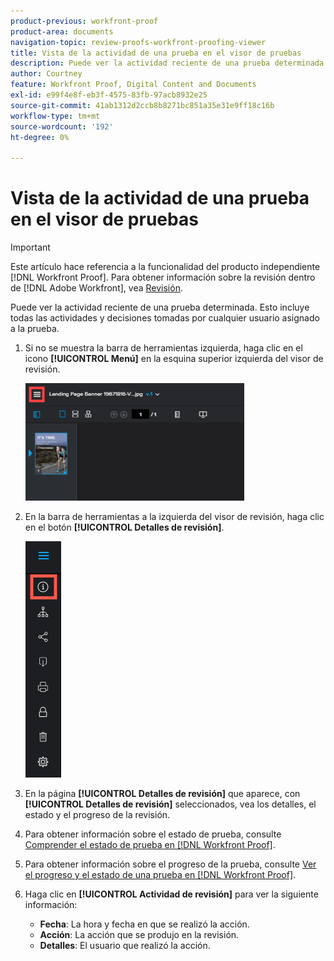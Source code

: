 ```yaml
---
product-previous: workfront-proof
product-area: documents
navigation-topic: review-proofs-workfront-proofing-viewer
title: Vista de la actividad de una prueba en el visor de pruebas
description: Puede ver la actividad reciente de una prueba determinada. Esto incluye todas las actividades y decisiones tomadas por cualquier usuario asignado a la prueba.
author: Courtney
feature: Workfront Proof, Digital Content and Documents
exl-id: e99f4e8f-eb3f-4575-83fb-97acb8932e25
source-git-commit: 41ab1312d2ccb8b8271bc851a35e31e9ff18c16b
workflow-type: tm+mt
source-wordcount: '192'
ht-degree: 0%

---
```


# Vista de la actividad de una prueba en el visor de pruebas

>[!IMPORTANT]
>
>Este artículo hace referencia a la funcionalidad del producto independiente [!DNL Workfront Proof]. Para obtener información sobre la revisión dentro de [!DNL Adobe Workfront], vea [Revisión](../../../review-and-approve-work/proofing/proofing.md).

Puede ver la actividad reciente de una prueba determinada. Esto incluye todas las actividades y decisiones tomadas por cualquier usuario asignado a la prueba.

1. Si no se muestra la barra de herramientas izquierda, haga clic en el icono **[!UICONTROL Menú]** en la esquina superior izquierda del visor de revisión.

   ![](assets/menu-icon-in-proofing-viewer-350x188.png)

1. En la barra de herramientas a la izquierda del visor de revisión, haga clic en el botón **[!UICONTROL Detalles de revisión]**.

   ![Botón_barra_herramientas_Visor_pruebas_detalles_pruebas.png](assets/proofing-viewer-toolbar-button---proof-details.png)

1. En la página **[!UICONTROL Detalles de revisión]** que aparece, con **[!UICONTROL Detalles de revisión]** seleccionados, vea los detalles, el estado y el progreso de la revisión.

1. Para obtener información sobre el estado de prueba, consulte [Comprender el estado de prueba en [!DNL Workfront Proof]](../../../workfront-proof/wp-work-proofsfiles/manage-your-work/proof-state.md).

1. Para obtener información sobre el progreso de la prueba, consulte [Ver el progreso y el estado de una prueba en [!DNL Workfront Proof]](../../../workfront-proof/wp-work-proofsfiles/manage-your-work/view-progress-and-status-of-proof.md).
1. Haga clic en **[!UICONTROL Actividad de revisión]** para ver la siguiente información:

   * **Fecha**: La hora y fecha en que se realizó la acción.
   * **Acción**: La acción que se produjo en la revisión.
   * **Detalles**: El usuario que realizó la acción.
